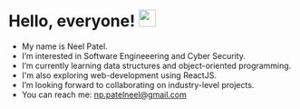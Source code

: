 # Hello, everyone! <img src="https://raw.githubusercontent.com/MartinHeinz/MartinHeinz/master/wave.gif" width="30px">
- My name is Neel Patel.
- I’m interested in Software Engineeering and Cyber Security. 
- I’m currently learning data structures and object-oriented programming.
- I'm also exploring web-development using ReactJS.
- I’m looking forward to collaborating on industry-level projects. 
- You can reach me: np.patelneel@gmail.com

<!---
neel-p1103/neel-p1103 is a ✨ special ✨ repository because its `README.md` (this file) appears on your GitHub profile.
You can click the Preview link to take a look at your changes.
--->
